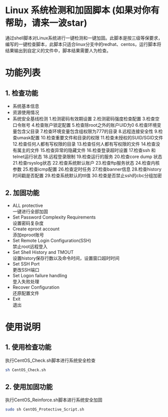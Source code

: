 # Linux 系统检测和加固脚本 (如果对你有帮助，请来一波star)
通过shell脚本对Linux系统进行一键检测和一键加固。此脚本是按三级等保要求，编写的一键检查脚本，此脚本只适合linux分支中的redhat、centos，运行脚本将结果输出到自定义的文件中，脚本结果需要人为检查。

# 功能列表
## 1. 检查功能
- 系统基本信息
- 资源使用情况
- 系统安全基线检测
     1.检测密码有效期设置
     2.检测密码强度检查配置
     3.检查空口令账号
     4.检查账户锁定配置
     5.检查除root之外的账户UID为0
     6.检查环境变量包含父目录
     7.检查环境变量包含组权限为777的目录
     8.远程连接安全性
     9.检查umask配置
    10.检查重要文件和目录的权限
    11.检查未授权的SUID/SGID文件
    12.检查任何人都有写权限的目录
    13.检查任何人都有写权限的文件
    14.检查没有属主的文件
    15.检查异常的隐藏文件
    16.检查登录超时设置
    17.检查ssh 和telnet运行状态
    18.远程登录限制
    19.检查运行的服务
    20.检查core dump 状态 
    21.检查rsyslog状态
    22.检查系统默认账户
    23.检查ftp服务状态
    24.检查内核参数
    25.检查icmp配置
    26.检查定时任务
    27.检查banner信息
    28.检查history时间戳是否配置
    29.检查系统默认的ttl值
    30.检查是否禁止ssh的cbc分组加密

## 2. 加固功能
- ALL protective  
一键进行全部加固  
- Set Password Complexity Requirements  
设置密码复杂度  
- Create eproot account  
添加eproot账号  
- Set Remote Login Configuration(SSH)  
禁止root远程登入  
- Set Shell History and TMOUT  
设置history保存行数以及命令时间，设置窗口超时时间  
- Set SSH Port  
更改SSH端口  
- Set Logon failure handling  
登入失败处理  
- Recover Configuration  
还原配置文件  
- Exit  
退出


# 使用说明 
## 1. 使用检查功能
执行CentOS_Check.sh脚本进行系统安全检查
```bash
sh CentOS_Check.sh
```

## 2. 使用加固功能   
执行CentOS_Reinforce.sh脚本进行系统安全加固
```bash
sudo sh CentOS_Protective_Script.sh  
```



